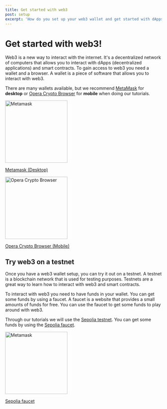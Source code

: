 ```yaml
---
title: Get started with web3
post: setup
excerpt: 'How do you set up your web3 wallet and get started with dApps?'
---
```


<script lang="ts">
    import metamask from "$lib/posts/images/metamask.svg";
    import cryptoBrowser from "$lib/posts/images/OperaCryptoBrowser.png";
    import sepolia from "$lib/posts/images/sepolia.png";
</script>

# Get started with web3!

Web3 is a new way to interact with the internet. It's a decentralized network of computers that allows you to interact
with dApps (decentralized applications) and smart contracts.
To gain access to web3 you need a wallet and a browser. A wallet is a piece of software that allows you to interact with
web3.

There are many wallets available, but we recommend [MetaMask](https://metamask.io/) for **desktop**
or [Opera Crypto Browser](https://www.opera.com/crypto/next) for **mobile** when doing our tutorials.

<div class="flex flex-row justify-between">
    <a href="https://metamask.io/" class="flex flex-col items-center">
        <img alt="Metamask" src={metamask} width="200">
        <p>Metamask (Desktop)</p>
    </a>
    <a href="https://www.opera.com/crypto/next" class="flex flex-col items-center">
        <img alt="Opera Crypto Browser" src={cryptoBrowser} width="200">
        <p>Opera Crypto Browser (Mobile)</p>
    </a>
</div>

## Try web3 on a testnet

Once you have a web3 wallet setup, you can try it out on a testnet. A testnet is a blockchain network that is used for
testing purposes. Testnets are a great way to learn how to interact with web3 and smart contracts.

To interact with web3 you need to have funds in your wallet. You can get some funds by using a faucet. A faucet is a
website that provides a small amounts of funds for free. You can use the faucet to get some funds to play around with
web3.

Through our tutorials we will use the [Sepolia testnet](https://sepolia.dev/). You can get some funds by using
the [Sepolia faucet](https://faucet.sepolia.dev/).

<div class="flex flex-row">
    <a href="https://faucet.sepolia.dev/" class="flex flex-col items-center">
        <img alt="Metamask" src={sepolia} width="200">
        <p>Sepolia faucet</p>
    </a>
</div>

